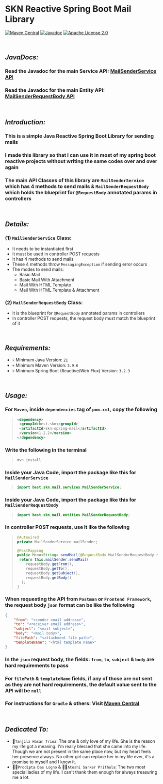 # SKN Reactive Spring Boot Mail Library

[![Maven Central](https://img.shields.io/maven-central/v/best.skn/skn-spring-mail)](https://central.sonatype.com/artifact/best.skn/skn-spring-mail) [![Javadoc](https://javadoc.io/badge2/best.skn/skn-spring-mail/1.2.2/javadoc.svg)](https://javadoc.io/doc/best.skn/skn-spring-mail/1.2.2) [![Apache License 2.0](https://img.shields.io/badge/License-Apache_2.0-blue.svg)](https://opensource.org/licenses/Apache-2.0)

&nbsp;

## **_JavaDocs:_**

### Read the Javadoc for the main Service API: [MailSenderService API](https://javadoc.io/doc/best.skn/skn-spring-mail/latest/best/skn/mail/services/MailSenderService.html)

### Read the Javadoc for the main Entity API: [MailSenderRequestBody API](https://javadoc.io/doc/best.skn/skn-spring-mail/latest/best/skn/mail/entities/MailSenderRequestBody.html)

&nbsp;

## **_Introduction:_**

### This is a simple Java Reactive Spring Boot Library for sending mails

### I made this library so that I can use it in most of my spring boot reactive projects without writing the same codes over and over again

### The main API Classes of this library are `MailSenderService` which has 4 methods to send mails & `MailSenderRequestBody` which holds the blueprint for `@RequestBody` annotated params in controllers

&nbsp;

## **_Details:_**

### **(1) `MailSenderService` Class:**

- It needs to be instantiated first
- It must be used in controller POST requests
- It has 4 methods to send mails
- These 4 methods throw `MessagingException` if sending error occurs
- The modes to send mails:
  - Basic Mail
  - Basic Mail With Attachment
  - Mail With HTML Template
  - Mail With HTML Template & Attachment

### **(2) `MailSenderRequestBody` Class:**

- It is the blueprint for `@RequestBody` annotated params in controllers
- In controller POST requests, the request body must match the blueprint of it

&nbsp;

## **_Requirements:_**

- 💀 Minimum Java Version: `21`
- 💀 Minimum Maven Version: `3.9.6`
- 💀 Minimum Spring Boot (Reactive/Web Flux) Version: `3.2.3`

&nbsp;

## **_Usage:_**

### For `Maven`, inside `dependencies` tag of `pom.xml`, copy the following

> ```xml
> <dependency>
>  <groupId>best.skn</groupId>
>  <artifactId>skn-spring-mail</artifactId>
>  <version>1.2.2</version>
> </dependency>
> ```

### Write the following in the terminal

> ```zsh
> mvn install
> ```

### Inside your Java Code, import the package like this for `MailSenderService`

> ```java
> import best.skn.mail.services.MailSenderService;
> ```

### Inside your Java Code, import the package like this for `MailSenderRequestBody`

> ```java
> import best.skn.mail.entities.MailSenderRequestBody;
> ```

### In controller POST requests, use it like the following

> ```java
> @Autowired
> private MailSenderService mailSender;
>
> @PostMapping
> public Mono<String> sendMail(@RequestBody MailSenderRequestBody requestBody) throws MessagingException {
>  return this.mailSender.sendMail(
>     requestBody.getFrom(),
>     requestBody.getTo(),
>     requestBody.getSubject(),
>     requestBody.getBody()
>   );
> }
> ```

### When requesting the API from `Postman` or `Frontend Framework`, the request body `json` format can be like the following

```json
{
	"from": "<sender email address>",
	"to": "<receiver email address>",
	"subject": "<mail subject>",
	"body": "<mail body>",
	"filePath": "<attachment file path>",
	"templateName": "<html template name>"
}
```

### In the `json` request body, the fields: `from`, `to`, `subject` & `body` are hard requirements to pass

### For `filePath` & `templateName` fields, if any of those are not sent as they are not hard requirements, the default value sent to the API will be `null`

### For instructions for `Gradle` & others: Visit [Maven Central](https://central.sonatype.com/artifact/best.skn/skn-spring-mail)

&nbsp;

## **_Dedicated To:_**

- 🌹`Tanjila Hasan Trina`: The one & only love of my life. She is the reason my life got a meaning. I'm really blessed that she came into my life. Though we are not present in the same place now, but my heart feels her presence always. No other girl can replace her in my life ever, it's a promise to myself and I know it.
- 👩‍🎨`Prodipta Das Logno` & 🧛‍♀️`Atoshi Sarker Prithula`: The two most special ladies of my life. I can't thank them enough for always treasuring me a lot.
